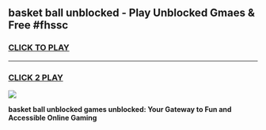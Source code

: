 
## basket ball unblocked - Play Unblocked Gmaes & Free #fhssc
<h3>
<a href="https://news.freeplayer.one?title=basket_ball_unblocked&ref=03M">CLICK TO PLAY</a></h3>
<hr>

<h3>
<a href="https://news.freeplayer.one?title=basket_ball_unblocked&ref=03M">CLICK 2 PLAY</a>
  
</h3>

<a href="https://news.freeplayer.one?title=basket_ball_unblocked&ref=03M"><img src="https://clearcache.store/games.png"></a>


**basket ball unblocked games unblocked: Your Gateway to Fun and Accessible Online Gaming**
